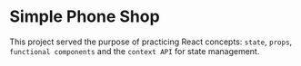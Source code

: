 # Simple Phone Shop

This project served the purpose of practicing React concepts: `state`, `props`, `functional components` and the `context API` for state management.
